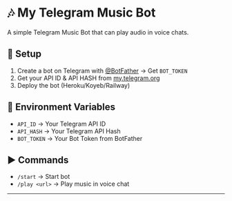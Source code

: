 # 🎶 My Telegram Music Bot

A simple Telegram Music Bot that can play audio in voice chats.

## 🚀 Setup

1. Create a bot on Telegram with [@BotFather](https://t.me/BotFather) → Get `BOT_TOKEN`
2. Get your API ID & API HASH from [my.telegram.org](https://my.telegram.org)
3. Deploy the bot (Heroku/Koyeb/Railway)

## 🔧 Environment Variables
- `API_ID` → Your Telegram API ID
- `API_HASH` → Your Telegram API Hash
- `BOT_TOKEN` → Your Bot Token from BotFather

## ▶️ Commands
- `/start` → Start bot
- `/play <url>` → Play music in voice chat

---
